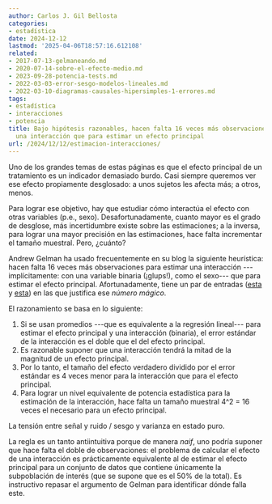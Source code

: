 ```yaml
---
author: Carlos J. Gil Bellosta
categories:
- estadística
date: 2024-12-12
lastmod: '2025-04-06T18:57:16.612108'
related:
- 2017-07-13-gelmaneando.md
- 2020-07-14-sobre-el-efecto-medio.md
- 2023-09-28-potencia-tests.md
- 2022-03-03-error-sesgo-modelos-lineales.md
- 2022-03-10-diagramas-causales-hipersimples-1-errores.md
tags:
- estadística
- interacciones
- potencia
title: Bajo hipótesis razonables, hacen falta 16 veces más observaciones para estimar
  una interacción que para estimar un efecto principal
url: /2024/12/12/estimacion-interacciones/
---
```


Uno de los grandes temas de estas páginas es que el efecto principal de un tratamiento es un indicador demasiado burdo. Casi siempre queremos ver ese efecto propiamente desglosado: a unos sujetos les afecta más; a otros, menos.

Para lograr ese objetivo, hay que estudiar cómo interactúa el efecto con otras variables (p.e., sexo). Desafortunadamente, cuanto mayor es el grado de desglose, más incertidumbre existe sobre las estimaciones; a la inversa, para lograr una mayor precisión en las estimaciones, hace falta incrementar el tamaño muestral. Pero, ¿cuánto?

Andrew Gelman ha usado frecuentemente en su blog la siguiente heurística: hacen falta 16 veces más observaciones para estimar una interacción ---implícitamente: con una variable binaria (¡glups!), como el sexo--- que para estimar el efecto principal. Afortunadamente, tiene un par de entradas
([esta](https://statmodeling.stat.columbia.edu/2018/03/15/need16/) y
[esta](https://statmodeling.stat.columbia.edu/2023/11/09/you-need-16-times-the-sample-size-to-estimate-an-interaction-than-to-estimate-a-main-effect-explained/)) en las que justifica ese _número mágico_.

El razonamiento se basa en lo siguiente:

1. Si se usan promedios ---que es equivalente a la regresión lineal--- para estimar el efecto principal y una interacción (binaria), el error estándar de la interacción es el doble que el del efecto principal.
2. Es razonable suponer que una interacción tendrá la mitad de la magnitud de un efecto principal.
3. Por lo tanto, el tamaño del efecto verdadero dividido por el error estándar es 4 veces menor para la interacción que para el efecto principal.
4. Para lograr un nivel equivalente de potencia estadística para la estimación de la interacción, hace falta un tamaño muestral 4^2 = 16 veces el necesario para un efecto principal.

La tensión entre señal y ruido / sesgo y varianza en estado puro.

La regla es un tanto antiintuitiva porque de manera _naif_, uno podría suponer que hace falta el doble de observaciones: el problema de calcular el efecto de una interacción es prácticamente equivalente al de estimar el efecto principal para un conjunto de datos que contiene únicamente la subpoblación de interés (que se supone que es el 50% de la total). Es instructivo repasar el argumento de Gelman para identificar dónde falla este.
